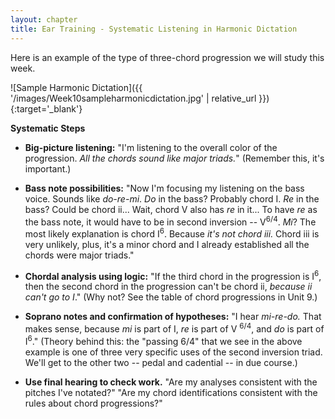 ```yaml
---
layout: chapter
title: Ear Training - Systematic Listening in Harmonic Dictation
---
```


Here is an example of the type of three-chord progression we will study this week.

![Sample Harmonic Dictation]({{ '/images/Week10sampleharmonicdictation.jpg' | relative_url }}){:target='_blank'}

**Systematic Steps**

- **Big-picture listening:** "I'm listening to the overall color of the progression. *All the chords sound like major triads.*" (Remember this, it's important.)

- **Bass note possibilities:** "Now I'm focusing my listening on the bass voice. Sounds like *do-re-mi*. *Do* in the bass? Probably chord I. *Re* in the bass? Could be chord ii... Wait, chord V also has *re* in it... To have *re* as the bass note, it would have to be in second inversion -- V<sup>6/4</sup>. *Mi*? The most likely explanation is chord I<sup>6</sup>. Because *it's not chord iii.* Chord iii is very unlikely, plus, it's a minor chord and I already established all the chords were major triads."

- **Chordal analysis using logic:** "If the third chord in the progression is I<sup>6</sup>, then the second chord in the progression can't be chord ii, *because ii can't go to I*." (Why not? See the table of chord progressions in Unit 9.)

- **Soprano notes and confirmation of hypotheses:** "I hear *mi-re-do.* That makes sense, because *mi* is part of I, *re* is part of V <sup>6/4</sup>, and *do* is part of I<sup>6</sup>." (Theory behind this: the "passing 6/4" that we see in the above example is one of three very specific uses of the second inversion triad. We'll get to the other two -- pedal and cadential -- in due course.)

- **Use final hearing to check work.** "Are my analyses consistent with the pitches I've notated?" "Are my chord identifications consistent with the rules about chord progressions?"